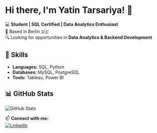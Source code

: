 # Hi there, I'm Yatin Tarsariya! 👋  

💻 **Student | SQL Certified | Data Analytics Enthusiast**  
📍 Based in Berlin 🇩🇪  
🔍 Looking for opportunities in **Data Analytics & Backend Development**  

## 🚀 Skills  
- **Languages:** SQL, Python  
- **Databases:** MySQL, PostgreSQL  
- **Tools:** Tableau, Power BI  

## 📊 GitHub Stats  
![GitHub Stats](https://github-readme-stats.vercel.app/api?username=yatin345&show_icons=true&theme=dark)  

📫 **Connect with me:**  
[![LinkedIn](https://img.shields.io/badge/LinkedIn-Profile-blue)](https://www.linkedin.com/in/yatintarsariya007/)  
